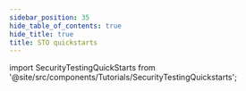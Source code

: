 ```yaml
---
sidebar_position: 35
hide_table_of_contents: true
hide_title: true
title: STO quickstarts
---
```


<!-- # CI Build -->

<!-- Custom component -->

import SecurityTestingQuickStarts from '@site/src/components/Tutorials/SecurityTestingQuickstarts';

<SecurityTestingQuickStarts />
